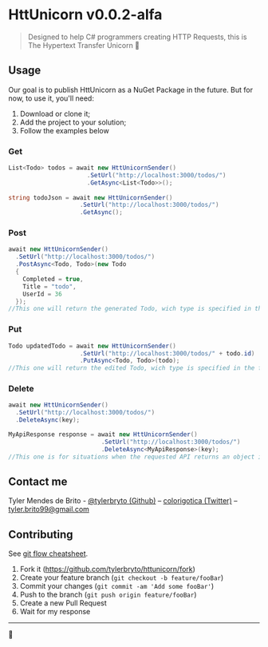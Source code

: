 # HttUnicorn v0.0.2-alfa

> Designed to help C# programmers creating HTTP Requests, this is The Hypertext Transfer Unicorn :unicorn:

## Usage

Our goal is to publish HttUnicorn as a NuGet Package in the future. But for now, to use it, you'll need:

1. Download or clone it;
2. Add the project to your solution;
3. Follow the examples below

### Get

```csharp
List<Todo> todos = await new HttUnicornSender()
                      .SetUrl("http://localhost:3000/todos/")
                      .GetAsync<List<Todo>>();
                      
string todoJson = await new HttUnicornSender()
                    .SetUrl("http://localhost:3000/todos/")
                    .GetAsync();
```

### Post

```csharp
await new HttUnicornSender()
  .SetUrl("http://localhost:3000/todos/")
  .PostAsync<Todo, Todo>(new Todo
  {
    Completed = true,
    Title = "todo",
    UserId = 36
  });
//This one will return the generated Todo, wich type is specified in the first type parameter.

```


### Put

```csharp
Todo updatedTodo = await new HttUnicornSender()
                    .SetUrl("http://localhost:3000/todos/" + todo.id)
                    .PutAsync<Todo, Todo>(todo);
//This one will return the edited Todo, wich type is specified in the first type parameter.

```


### Delete

```csharp
await new HttUnicornSender()
  .SetUrl("http://localhost:3000/todos/")
  .DeleteAsync(key);

MyApiResponse response = await new HttUnicornSender()
                          .SetUrl("http://localhost:3000/todos/")
                          .DeleteAsync<MyApiResponse>(key);
//This one is for situations when the requested API returns an object in the body of the response.

```


## Contact me

Tyler Mendes de Brito - [@tylerbryto (Github)](https://github.com/tylerbryto) – [colorigotica (Twitter)](https://twitter.com/colorigotica) – tyler.brito99@gmail.com

## Contributing

See [git flow cheatsheet](https://danielkummer.github.io/git-flow-cheatsheet/).

1. Fork it (<https://github.com/tylerbryto/httunicorn/fork>)
2. Create your feature branch (`git checkout -b feature/fooBar`)
3. Commit your changes (`git commit -am 'Add some fooBar'`)
4. Push to the branch (`git push origin feature/fooBar`)
5. Create a new Pull Request
6. Wait for my response

---

🦄
